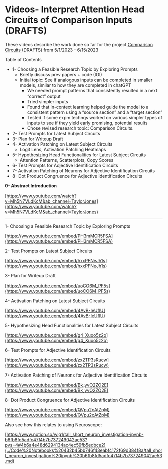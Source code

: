 # Videos- Interpret Attention Head Circuits of Comparison Inputs (DRAFTS)

These videos describe the work done so far for the project [Comparison Circuits ](../Comparison%20Circuits%20c1d0ec7e43214760b4062ae4cdc0cd6b.md) (DRAFTS) from 5/1/2023 - 6/15/2023

Table of Contents

- 1- Choosing a Feasible Research Topic by Exploring Prompts
    - Briefly discuss prev papers + code (IOI)
    - Initial topic: See if analogous inputs can be completed in smaller models, similar to how they are completed  in chatGPT
        - We needed prompt patterns that consistently resulted in a next “correct” output
        - Tried simpler inputs
        - Found that in-context learning helped guide the model to a consistent pattern using a “source section” and a “target section”
        - Tested if some expm technqs worked on various simpler types of inputs to see if they yield early promising, potential results
        - Chose revised research topic: Comparison Circuits.
- 2- Test Prompts for Latest Subject Circuits
- 3- Plan for Writeup Draft
- 4- Activation Patching on Latest Subject Circuits
    - Logit Lens, Activation Patching Heatmaps
- 5- Hypothesizing Head Functionalities for Latest Subject Circuits
    - Attention Patterns, Scatterplots, Copy Scores
- 6- Test Prompts for Adjective Identification Circuits
- 7- Activation Patching of Neurons for Adjective Identification Circuits
- 8- Dot Product Congruence for Adjective Identification Circuits

**0- Abstract Introduction**

[https://www.youtube.com/watch?v=Mh5N7VLdKcM&ab_channel=TaylorJones](https://www.youtube.com/watch?v=Mh5N7VLdKcM&ab_channel=TaylorJones)

---

1- Choosing a Feasible Research Topic by Exploring Prompts

[https://www.youtube.com/embed/PH3mMCR5FSA](https://www.youtube.com/embed/PH3mMCR5FSA)

2- Test Prompts on Latest Subject Circuits 

[https://www.youtube.com/embed/hxxPFNeJh1s](https://www.youtube.com/embed/hxxPFNeJh1s)

3- Plan for Writeup Draft

[https://www.youtube.com/embed/uoCO6M_PF5s](https://www.youtube.com/embed/uoCO6M_PF5s)

4- Activation Patching on Latest Subject Circuits

[https://www.youtube.com/embed/4AvB-IeUflU](https://www.youtube.com/embed/4AvB-IeUflU)

5- Hypothesizing Head Functionalities for Latest Subject Circuits

[https://www.youtube.com/embed/g4_Xuoo5z2o](https://www.youtube.com/embed/g4_Xuoo5z2o)

6- Test Prompts for Adjective Identification Circuits

[https://www.youtube.com/embed/zx2TP3sRucw](https://www.youtube.com/embed/zx2TP3sRucw)

7- Activation Patching of Neurons for Adjective Identification Circuits

[https://www.youtube.com/embed/Bk_yvO2ZO2E](https://www.youtube.com/embed/Bk_yvO2ZO2E)

8- Dot Product Congruence for Adjective Identification Circuits

[https://www.youtube.com/embed/QVpu2oAtZpM](https://www.youtube.com/embed/QVpu2oAtZpM)

Also see how this relates to using Neuroscope:

[https://www.notion.so/wlg1/tall_short_neuron_investigation-ipynb-b6fb8fd5adfc47f4b7b737249042ae53?pvs=4#4b6a4e48d6294134ac4ec59fb5edbce2](../Code%20Notebooks%20432b45bb746f43eabf4172f69d384f8a/tall_short_neuron_investigation%20ipynb%20b6fb8fd5adfc47f4b7b737249042ae53.md)
